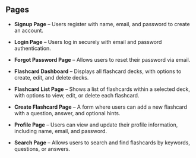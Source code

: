 ## Pages

- **Signup Page** – Users register with name, email, and password to create an account.

- **Login Page** – Users log in securely with email and password authentication.

- **Forgot Password Page** – Allows users to reset their password via email.

- **Flashcard Dashboard** – Displays all flashcard decks, with options to create, edit, and delete decks.

- **Flashcard List Page** – Shows a list of flashcards within a selected deck, with options to view, edit, or delete each flashcard.

- **Create Flashcard Page** – A form where users can add a new flashcard with a question, answer, and optional hints.

- **Profile Page** – Users can view and update their profile information, including name, email, and password.

- **Search Page** – Allows users to search and find flashcards by keywords, questions, or answers.
